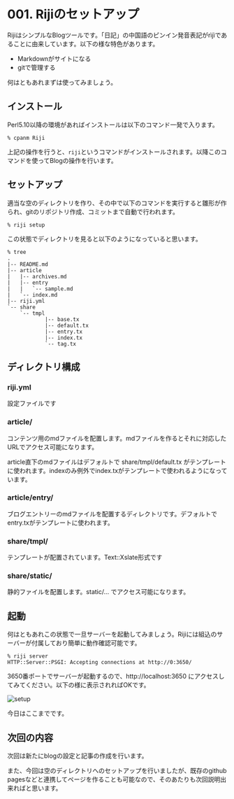 # 001. Rijiのセットアップ

RijiはシンプルなBlogツールです。「日記」の中国語のピンイン発音表記が<span lang="zh-cn">rìjì</span>であることに由来しています。以下の様な特色があります。

- Markdownがサイトになる
- gitで管理する

何はともあれまずは使ってみましょう。

## インストール

Perl5.10以降の環境があればインストールは以下のコマンド一発で入ります。

    % cpanm Riji

上記の操作を行うと、`riji`というコマンドがインストールされます。以降このコマンドを使ってBlogの操作を行います。

## セットアップ

適当な空のディレクトリを作り、その中で以下のコマンドを実行すると雛形が作られ、gitのリポジトリ作成、コミットまで自動で行われます。

    % riji setup

この状態でディレクトリを見ると以下のようになっていると思います。

    % tree
    .
    |-- README.md
    |-- article
    |   |-- archives.md
    |   |-- entry
    |   |   `-- sample.md
    |   `-- index.md
    |-- riji.yml
    `-- share
        `-- tmpl
                |-- base.tx
                |-- default.tx
                |-- entry.tx
                |-- index.tx
                `-- tag.tx

## ディレクトリ構成

### riji.yml

設定ファイルです

### article/

コンテンツ用のmdファイルを配置します。mdファイルを作るとそれに対応したURLでアクセス可能になります。

article直下のmdファイルはデフォルトで share/tmpl/default.tx がテンプレートに使われます。indexのみ例外でindex.txがテンプレートで使われるようになっています。

### article/entry/

ブログエントリーのmdファイルを配置するディレクトリです。デフォルトでentry.txがテンプレートに使われます。

### share/tmpl/

テンプレートが配置されています。Text::Xslate形式です

### share/static/

静的ファイルを配置します。static/... でアクセス可能になります。

## 起動

何はともあれこの状態で一旦サーバーを起動してみましょう。Rijiには組込のサーバーが付属しており簡単に動作確認可能です。

    % riji server
    HTTP::Server::PSGI: Accepting connections at http://0:3650/

3650番ポートでサーバーが起動するので、http://localhost:3650 にアクセスしてみてください。以下の様に表示されればOKです。

![setup](<: '/static/001setup.png' | uri_for :>)

今日はここまでです。

## 次回の内容

次回は新たにblogの設定と記事の作成を行います。

また、今回は空のディレクトリへのセットアップを行いましたが、既存のgithub pagesなどと連携してページを作ることも可能なので、そのあたりも次回説明出来ればと思います。
